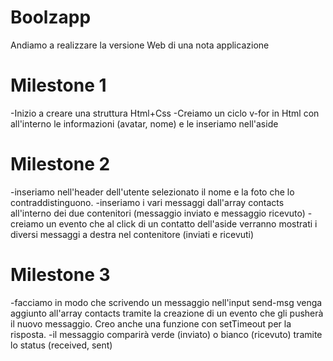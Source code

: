 # Boolzapp

Andiamo a realizzare la versione Web di una nota applicazione

# Milestone 1

-Inizio a creare una struttura Html+Css
-Creiamo un ciclo v-for in Html con all'interno le informazioni (avatar, nome) e le inseriamo nell'aside

# Milestone 2

-inseriamo nell'header dell'utente selezionato il nome e la foto che lo contraddistinguono.
-inseriamo i vari messaggi dall'array contacts all'interno dei due contenitori (messaggio inviato e messaggio ricevuto)
-creiamo un evento che al click di un contatto dell'aside verranno mostrati i diversi messaggi a destra nel contenitore (inviati e ricevuti)

# Milestone 3

-facciamo in modo che scrivendo un messaggio nell'input send-msg venga aggiunto all'array contacts tramite la creazione di un evento che gli pusherà il nuovo messaggio. Creo anche una funzione con setTimeout per la risposta.
-il messaggio comparirà verde (inviato) o bianco (ricevuto) tramite lo status (received, sent)